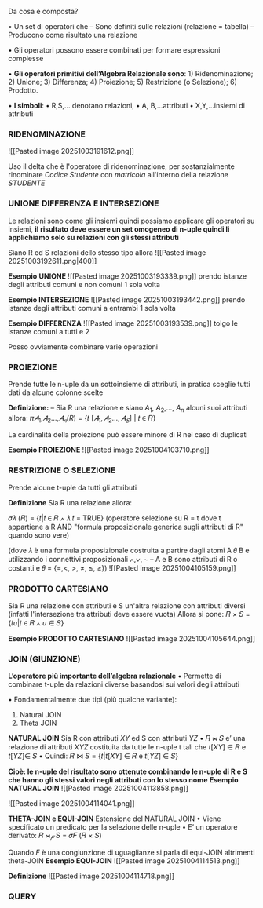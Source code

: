 Da cosa è composta?

• Un set di operatori che 
	– Sono definiti sulle relazioni (relazione = tabella)
	– Producono come risultato una relazione 

• Gli operatori possono essere combinati per formare espressioni complesse

• **Gli operatori primitivi dell’Algebra Relazionale sono**:
	1) Ridenominazione; 
	2) Unione; 
	3) Differenza; 
	4) Proiezione; 
	5) Restrizione (o Selezione); 
	6) Prodotto. 

• **I simboli**: 
	• R,S,... denotano relazioni, 
	• A, B,…attributi 
	• X,Y,…insiemi di attributi


### **RIDENOMINAZIONE**
![[Pasted image 20251003191612.png]]

Uso il delta che è l'operatore di ridenominazione, per sostanzialmente rinominare *Codice Studente* con *matricola* all'interno della relazione *STUDENTE*


### **UNIONE DIFFERENZA E INTERSEZIONE**
Le relazioni sono come gli insiemi quindi possiamo applicare gli operatori su insiemi, **il risultato deve essere un set omogeneo di n-uple quindi li applichiamo solo su relazioni con gli stessi attributi** 

Siano R ed S relazioni dello stesso tipo allora
![[Pasted image 20251003192611.png|400]]



**Esempio** **UNIONE**
![[Pasted image 20251003193339.png]]
prendo istanze degli attributi comuni e non comuni 1 sola volta

**Esempio INTERSEZIONE** 
![[Pasted image 20251003193442.png]]
prendo istanze degli attributi comuni a entrambi 1 sola volta

**Esempio DIFFERENZA** 
![[Pasted image 20251003193539.png]]
tolgo le istanze comuni a tutti e 2

Posso ovviamente combinare varie operazioni

### **PROIEZIONE**
Prende tutte le n-uple da un sottoinsieme di attributi, in pratica sceglie tutti dati da alcune colonne scelte

**Definizione:**
– Sia R una relazione e siano $A_1$, $A_2$,…, $A_n$ alcuni suoi attributi allora: 
𝜋$𝐴_1$,$𝐴_2$…,$𝐴_𝑛$$(R)$ = {𝑡 $[𝐴_1, 𝐴_2 … , 𝐴_𝑆]$ | 𝑡 ∈ 𝑅}

La cardinalità della proiezione può essere minore di R nel caso di duplicati

**Esempio PROIEZIONE**
![[Pasted image 20251004103710.png]]


### **RESTRIZIONE O SELEZIONE**
Prende alcune t-uple da tutti gli attributi

**Definizione**
Sia R una relazione allora:

𝜎𝜆 (𝑅) = {𝑡|𝑡 ∈ 𝑅 ∧ 𝜆 𝑡 = TRUE}
(operatore selezione su R = t dove t appartiene a R AND "formula proposizionale generica sugli attributi di R" quando sono vere)

(dove 𝜆 è una formula proposizionale costruita a partire dagli atomi A 𝜃 B e utilizzando i connettivi proposizionali ∧,∨, ∼ 
– A e B sono attributi di R o costanti e 𝜃 = {=,<, >, ≠, ≤, ≥})
![[Pasted image 20251004105159.png]]

### **PRODOTTO CARTESIANO**
Sia R una relazione con attributi e S un'altra relazione con attributi diversi (infatti l'intersezione tra attributi deve essere vuota)
Allora si pone:
𝑅 × 𝑆 = {𝑡$u$|𝑡 ∈ 𝑅 ∧ $u$ ∈ 𝑆}

**Esempio PRODOTTO CARTESIANO**
![[Pasted image 20251004105644.png]]

### **JOIN (GIUNZIONE)**
**L’operatore più importante dell’algebra relazionale** 
• Permette di combinare t-uple da relazioni diverse basandosi sui valori degli attributi

• Fondamentalmente due tipi (più qualche variante): 
1) Natural JOIN 
2) Theta JOIN

**NATURAL JOIN**
Sia R con attributi $XY$ ed S con attributi $YZ$ 
• 𝑅 ⋈ 𝑆 e’ una relazione di attributi $XYZ$ costituita da tutte le n-uple t tali che $t[XY]$ ∈ 𝑅  e $t[YZ]$∈ 𝑆 
• Quindi:
𝑅 ⋈ 𝑆 = {𝑡|$t[XY]$ ∈ 𝑅 e $t[YZ]$ ∈ 𝑆}

**Cioè: le n-uple del risultato sono ottenute combinando le n-uple di R e S che hanno gli stessi valori negli attributi con lo stesso nome** 
**Esempio NATURAL JOIN**
![[Pasted image 20251004113858.png]]

![[Pasted image 20251004114041.png]]


**THETA-JOIN e EQUI-JOIN**
Estensione del NATURAL JOIN
• Viene specificato un predicato per la selezione delle n-uple 
• E’ un operatore derivato:
𝑅 ⋈$_𝐹$ 𝑆 = 𝜎𝐹 (𝑅 × 𝑆)

Quando $F$ è una congiunzione di uguaglianze si parla di equi-JOIN altrimenti theta-JOIN
**Esempio EQUI-JOIN**
![[Pasted image 20251004114513.png]]

**Definizione**
![[Pasted image 20251004114718.png]]



### **QUERY**
